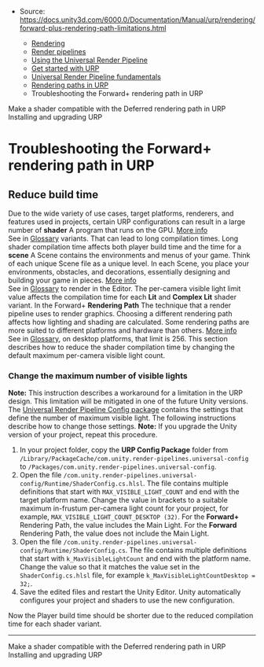 * Source: https://docs.unity3d.com/6000.0/Documentation/Manual/urp/rendering/forward-plus-rendering-path-limitations.html

  * [Rendering](https://docs.unity3d.com/6000.0/Documentation/Manual/rendering-and-post-processing.html)
  * [Render pipelines](https://docs.unity3d.com/6000.0/Documentation/Manual/render-pipelines.html)
  * [Using the Universal Render Pipeline](https://docs.unity3d.com/6000.0/Documentation/Manual/universal-render-pipeline.html)
  * [Get started with URP](https://docs.unity3d.com/6000.0/Documentation/Manual/urp/introduction-landing.html)
  * [Universal Render Pipeline fundamentals](https://docs.unity3d.com/6000.0/Documentation/Manual/urp/urp-concepts.html)
  * [Rendering paths in URP](https://docs.unity3d.com/6000.0/Documentation/Manual/urp/rendering-paths-landing.html)
  * Troubleshooting the Forward+ rendering path in URP


[](https://docs.unity3d.com/6000.0/Documentation/Manual/urp/rendering/make-shader-compatible-with-deferred.html)
Make a shader compatible with the Deferred rendering path in URP
[](https://docs.unity3d.com/6000.0/Documentation/Manual/urp/InstallingAndConfiguringURP.html)
Installing and upgrading URP
# Troubleshooting the Forward+ rendering path in URP
## Reduce build time
Due to the wide variety of use cases, target platforms, renderers, and features used in projects, certain URP configurations can result in a large number of **shader** A program that runs on the GPU. [More info](https://docs.unity3d.com/6000.0/Documentation/Manual/Shaders.html)  
See in [Glossary](https://docs.unity3d.com/6000.0/Documentation/Manual/Glossary.html#Shader) variants. That can lead to long compilation times.
Long shader compilation time affects both player build time and the time for a **scene** A Scene contains the environments and menus of your game. Think of each unique Scene file as a unique level. In each Scene, you place your environments, obstacles, and decorations, essentially designing and building your game in pieces. [More info](https://docs.unity3d.com/6000.0/Documentation/Manual/CreatingScenes.html)  
See in [Glossary](https://docs.unity3d.com/6000.0/Documentation/Manual/Glossary.html#Scene) to render in the Editor.
The per-camera visible light limit value affects the compilation time for each **Lit** and **Complex Lit** shader variant. In the Forward+ **Rendering Path** The technique that a render pipeline uses to render graphics. Choosing a different rendering path affects how lighting and shading are calculated. Some rendering paths are more suited to different platforms and hardware than others. [More info](https://docs.unity3d.com/6000.0/Documentation/Manual/RenderingPaths.html)  
See in [Glossary](https://docs.unity3d.com/6000.0/Documentation/Manual/Glossary.html#RenderingPath), on desktop platforms, that limit is 256.
This section describes how to reduce the shader compilation time by changing the default maximum per-camera visible light count.
### Change the maximum number of visible lights
**Note:** This instruction describes a workaround for a limitation in the URP design. This limitation will be mitigated in one of the future Unity versions.
The [Universal Render Pipeline Config package](https://docs.unity3d.com/6000.0/Documentation/Manual/urp/URP-Config-Package.html) contains the settings that define the number of maximum visible light. The following instructions describe how to change those settings.
**Note:** If you upgrade the Unity version of your project, repeat this procedure.
  1. In your project folder, copy the **URP Config Package** folder from `/Library/PackageCache/com.unity.render-pipelines.universal-config` to `/Packages/com.unity.render-pipelines.universal-config`.
  2. Open the file `/com.unity.render-pipelines.universal-config/Runtime/ShaderConfig.cs.hlsl`.
The file contains multiple definitions that start with `MAX_VISIBLE_LIGHT_COUNT` and end with the target platform name. Change the value in brackets to a suitable maximum in-frustum per-camera light count for your project, for example, `MAX_VISIBLE_LIGHT_COUNT_DESKTOP (32)`.
For the **Forward+** Rendering Path, the value includes the Main Light. For the **Forward** Rendering Path, the value does not include the Main Light.
  3. Open the file `/com.unity.render-pipelines.universal-config/Runtime/ShaderConfig.cs`.
The file contains multiple definitions that start with `k_MaxVisibleLightCount` and end with the platform name. Change the value so that it matches the value set in the `ShaderConfig.cs.hlsl` file, for example `k_MaxVisibleLightCountDesktop = 32;`.
  4. Save the edited files and restart the Unity Editor. Unity automatically configures your project and shaders to use the new configuration.


Now the Player build time should be shorter due to the reduced compilation time for each shader variant.
* * *
[](https://docs.unity3d.com/6000.0/Documentation/Manual/urp/rendering/make-shader-compatible-with-deferred.html)
Make a shader compatible with the Deferred rendering path in URP
[](https://docs.unity3d.com/6000.0/Documentation/Manual/urp/InstallingAndConfiguringURP.html)
Installing and upgrading URP
